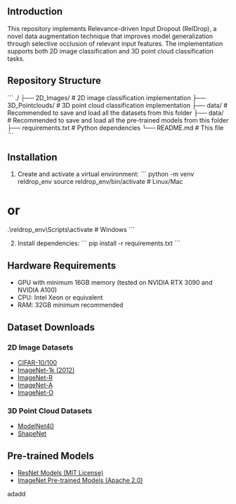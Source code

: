 ## Introduction
This repository implements Relevance-driven Input Dropout (RelDrop), a novel data augmentation technique that improves model generalization through selective occlusion of relevant input features. The implementation supports both 2D image classification and 3D point cloud classification tasks.

## Repository Structure
\`\`\`
./
├── 2D_Images/              # 2D image classification implementation
├── 3D_Pointclouds/         # 3D point cloud classification implementation
├── data/                   # Recommended to save and load all the datasets from this folder
├── data/                   # Recommended to save and load all the pre-trained models from this folder
├── requirements.txt        # Python dependencies
└── README.md               # This file
\`\`\`

## Installation
1. Create and activate a virtual environment:
\`\`\`
python -m venv reldrop_env
source reldrop_env/bin/activate  # Linux/Mac
# or
.\reldrop_env\Scripts\activate   # Windows
\`\`\`

2. Install dependencies:
\`\`\`
pip install -r requirements.txt
\`\`\`

## Hardware Requirements
- GPU with minimum 16GB memory (tested on NVIDIA RTX 3090 and NVIDIA A100)
- CPU: Intel Xeon or equivalent
- RAM: 32GB minimum recommended

## Dataset Downloads
### 2D Image Datasets
- [CIFAR-10/100](https://www.cs.toronto.edu/~kriz/cifar.html)
- [ImageNet-1k (2012)](https://www.image-net.org/download.php)
- [ImageNet-R](https://people.eecs.berkeley.edu/~hendrycks/imagenet-r.tar)
- [ImageNet-A](https://people.eecs.berkeley.edu/~hendrycks/imagenet-a.tar)
- [ImageNet-O](https://people.eecs.berkeley.edu/~hendrycks/imagenet-o.tar)

### 3D Point Cloud Datasets
- [ModelNet40](https://modelnet.cs.princeton.edu/)
- [ShapeNet](https://www.kaggle.com/datasets/mitkir/shapenet/data)

## Pre-trained Models
- [ResNet Models (MIT License)](https://huggingface.co/edadaltocg)
- [ImageNet Pre-trained Models (Apache 2.0)](https://huggingface.co/docs/hub/en/timm)

adadd
